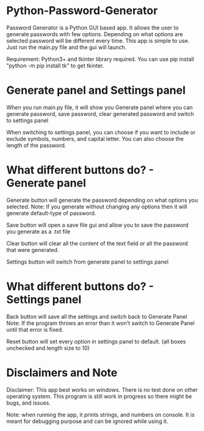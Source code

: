 # Python-Password-Generator
Password Generator is a Python GUI based app. It allows the user to generate passwords with few options. 
Depending on what options are selected password will be different every time. This app is simple to use. Just run the main.py file and the gui will launch. 

Requirement: Python3+ and tkinter library required. You can use pip install "python -m pip install tk" to get tkinter.

# Generate panel and Settings panel
When you run main.py file, it will show you Generate panel where you can generate password, save password, clear generated password
and switch to settings panel

When switching to settings panel, you can choose if you want to include or exclude symbols, numbers, and capital letter. You can also choose the length of the password.


# What different buttons do? - Generate panel
Generate button will generate the password depending on what options you selected.
Note: If you generate without changing any options then it will generate default-type of password.

Save button will open a save file gui and allow you to save the password you generate as a .txt file

Clear button will clear all the content of the text field or all the password that were generated.

Settings button will switch from generate panel to settings panel

# What different buttons do? - Settings panel
Back button will save all the settings and switch back to Generate Panel
Note: If the program throws an error than it won't switch to Generate Panel until that error is fixed.

Reset button will set every option in settings panel to default. (all boxes unchecked and length size to 10)


# Disclaimers and Note
Disclaimer: This app best works on windows. There is no test done on other operating system.
This program is still work in progress so there might be bugs, and issues.

Note: when running the app, it prints strings, and numbers on console. It is meant for debugging purpose and can be ignored while using it.





